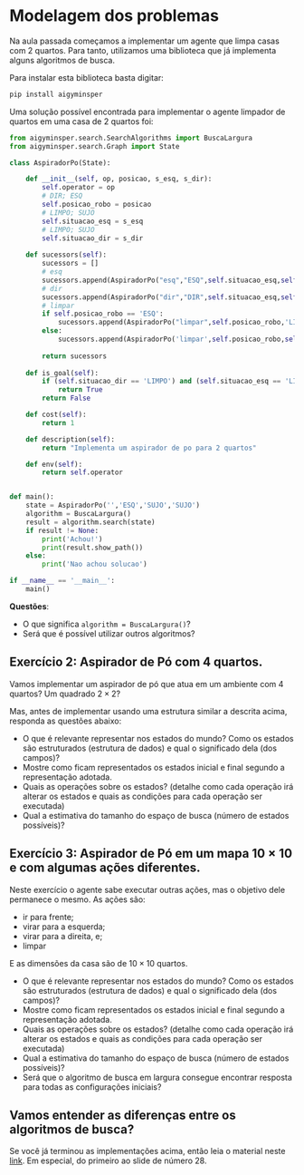 # Modelagem dos problemas

Na aula passada começamos a implementar um agente que limpa casas com $2$ quartos. Para tanto, utilizamos uma biblioteca que já implementa alguns algoritmos de busca. 

Para instalar esta biblioteca basta digitar: 

```bash
pip install aigyminsper
```

Uma solução possível encontrada para implementar o agente limpador de quartos em uma casa de 2 quartos foi: 

```python
from aigyminsper.search.SearchAlgorithms import BuscaLargura
from aigyminsper.search.Graph import State

class AspiradorPo(State):

    def __init__(self, op, posicao, s_esq, s_dir):
        self.operator = op
        # DIR; ESQ
        self.posicao_robo = posicao
        # LIMPO; SUJO
        self.situacao_esq = s_esq
        # LIMPO; SUJO
        self.situacao_dir = s_dir
    
    def sucessors(self):
        sucessors = []
        # esq
        sucessors.append(AspiradorPo("esq","ESQ",self.situacao_esq,self.situacao_dir))
        # dir
        sucessors.append(AspiradorPo("dir","DIR",self.situacao_esq,self.situacao_dir))
        # limpar
        if self.posicao_robo == 'ESQ':
            sucessors.append(AspiradorPo("limpar",self.posicao_robo,'LIMPO',self.situacao_dir))
        else:
            sucessors.append(AspiradorPo('limpar',self.posicao_robo,self.situacao_esq,'LIMPO'))
        
        return sucessors
    
    def is_goal(self):
        if (self.situacao_dir == 'LIMPO') and (self.situacao_esq == 'LIMPO') and (self.posicao_robo == "ESQ"):
            return True
        return False 

    def cost(self):
        return 1

    def description(self):
        return "Implementa um aspirador de po para 2 quartos"

    def env(self):
        return self.operator


def main():
    state = AspiradorPo('','ESQ','SUJO','SUJO')
    algorithm = BuscaLargura()
    result = algorithm.search(state)
    if result != None:
        print('Achou!')
        print(result.show_path())
    else:
        print('Nao achou solucao')

if __name__ == '__main__':
    main()
```

**Questões**:

* O que significa `algorithm = BuscaLargura()`? 
* Será que é possível utilizar outros algoritmos? 

## Exercício 2: Aspirador de Pó com $4$ quartos.

Vamos implementar um aspirador de pó que atua em um ambiente com 4 quartos? Um quadrado $2 \times 2$?

Mas, antes de implementar usando uma estrutura similar a descrita acima, responda as questões abaixo: 

* O que é relevante representar nos estados do mundo? Como os
    estados são estruturados (estrutura de dados) e qual o significado
    dela (dos campos)?
* Mostre como ficam representados os estados inicial e final
    segundo a representação adotada.
* Quais as operações sobre os estados?
    (detalhe como cada operação irá alterar os estados e quais as
    condições para cada operação ser executada)
* Qual a estimativa do tamanho do espaço de busca (número de
    estados possíveis)?

## Exercício 3: Aspirador de Pó em um mapa $10 \times 10$ e com algumas ações diferentes.

Neste exercício o agente sabe executar outras ações, mas o objetivo dele permanece o mesmo. As ações são: 

* ir para frente;
* virar para a esquerda;
* virar para a direita, e;
* limpar

E as dimensões da casa são de $10 \times 10$ quartos. 

* O que é relevante representar nos estados do mundo? Como os
    estados são estruturados (estrutura de dados) e qual o significado
    dela (dos campos)?
* Mostre como ficam representados os estados inicial e final
    segundo a representação adotada.
* Quais as operações sobre os estados?
    (detalhe como cada operação irá alterar os estados e quais as
    condições para cada operação ser executada)
* Qual a estimativa do tamanho do espaço de busca (número de
    estados possíveis)?
* Será que o algoritmo de busca em largura consegue encontrar resposta para todas as configurações iniciais? 

## Vamos entender as diferenças entre os algoritmos de busca? 

Se você já terminou as implementações acima, então leia o material neste [link](../../referencias/03_algoritmos_busca/busca_versaoFabricio.pdf). Em especial, do primeiro ao slide de número 28. 

